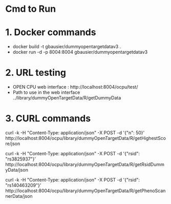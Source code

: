 
# Cmd to Run


#  1. Docker commands

+ docker build -t gbausier/dummyopentargetdatav3 .
+ docker run -d -p 8004:8004 gbausier/dummyopentargetdatav3


#  2. URL testing

+ OPEN CPU web interface : http://localhost:8004/ocpu/test/ 
+ Path to use in the web interface ../library/dummyOpenTargetData/R/getDummyData


#  3. CURL commands

curl -k -H "Content-Type: application/json" -X POST -d '{"n": 50}' http://localhost:8004/ocpu/library/dummyOpenTargetData/R/getHighestScore/json

curl -k -H "Content-Type: application/json" -X POST -d '{"rsid": "rs3825937"}' http://localhost:8004/ocpu/library/dummyOpenTargetData/R/getRsidDummyData/json

curl -k -H "Content-Type: application/json" -X POST -d '{"rsid": "rs140463209"}' http://localhost:8004/ocpu/library/dummyOpenTargetData/R/getPhenoScannerData/json 
